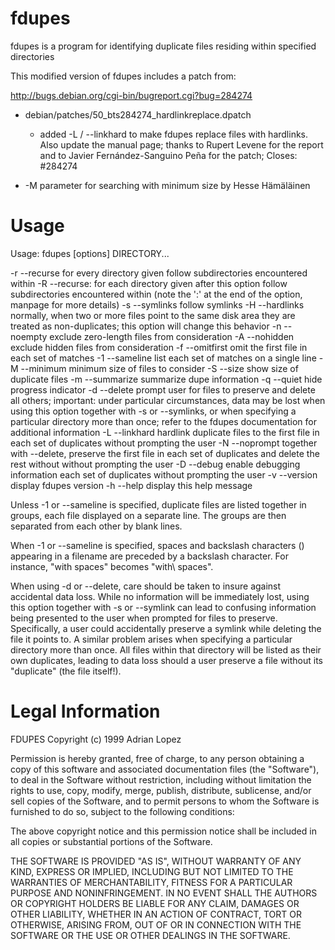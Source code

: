 fdupes
======

fdupes is a program for identifying duplicate files residing within specified directories

This modified version of fdupes includes a patch from:

http://bugs.debian.org/cgi-bin/bugreport.cgi?bug=284274

   * debian/patches/50_bts284274_hardlinkreplace.dpatch
     - added -L / --linkhard to make fdupes replace files with hardlinks. Also
       update the manual page; thanks to Rupert Levene for the report and to
       Javier Fernández-Sanguino Peña for the patch; Closes: #284274

   * -M parameter for searching with minimum size by Hesse Hämäläinen


Usage
=====

Usage: fdupes [options] DIRECTORY...

 -r --recurse           for every directory given follow subdirectories
                        encountered within
 -R --recurse:          for each directory given after this option follow
                        subdirectories encountered within (note the ':' at
                        the end of the option, manpage for more details)
 -s --symlinks          follow symlinks
 -H --hardlinks         normally, when two or more files point to the same
                        disk area they are treated as non-duplicates; this
                        option will change this behavior
 -n --noempty           exclude zero-length files from consideration
 -A --nohidden          exclude hidden files from consideration
 -f --omitfirst         omit the first file in each set of matches
 -1 --sameline          list each set of matches on a single line
 -M --minimum           minimum size of files to consider
 -S --size              show size of duplicate files
 -m --summarize         summarize dupe information
 -q --quiet             hide progress indicator
 -d --delete            prompt user for files to preserve and delete all
                        others; important: under particular circumstances,
                        data may be lost when using this option together
                        with -s or --symlinks, or when specifying a
                        particular directory more than once; refer to the
                        fdupes documentation for additional information
 -L --linkhard          hardlink duplicate files to the first file in
                        each set of duplicates without prompting the user
 -N --noprompt          together with --delete, preserve the first file in
                        each set of duplicates and delete the rest without
                        without prompting the user
 -D --debug             enable debugging information
                        each set of duplicates without prompting the user
 -v --version           display fdupes version
 -h --help              display this help message

Unless -1 or --sameline is specified, duplicate files are listed 
together in groups, each file displayed on a separate line. The
groups are then separated from each other by blank lines.

When -1 or --sameline is specified, spaces and backslash characters (\) 
appearing in a filename are preceded by a backslash character. For
instance, "with spaces" becomes "with\ spaces".

When using -d or --delete, care should be taken to insure against
accidental data loss. While no information will be immediately
lost, using this option together with -s or --symlink can lead 
to confusing information being presented to the user when prompted
for files to preserve. Specifically, a user could accidentally
preserve a symlink while deleting the file it points to. A similar
problem arises when specifying a particular directory more than 
once. All files within that directory will be listed as their own
duplicates, leading to data loss should a user preserve a file 
without its "duplicate" (the file itself!).

Legal Information
=================

FDUPES Copyright (c) 1999 Adrian Lopez

Permission is hereby granted, free of charge, to any person
obtaining a copy of this software and associated documentation files
(the "Software"), to deal in the Software without restriction,
including without limitation the rights to use, copy, modify, merge,
publish, distribute, sublicense, and/or sell copies of the Software,
and to permit persons to whom the Software is furnished to do so,
subject to the following conditions:

The above copyright notice and this permission notice shall be
included in all copies or substantial portions of the Software.

THE SOFTWARE IS PROVIDED "AS IS", WITHOUT WARRANTY OF ANY KIND, EXPRESS 
OR IMPLIED, INCLUDING BUT NOT LIMITED TO THE WARRANTIES OF 
MERCHANTABILITY, FITNESS FOR A PARTICULAR PURPOSE AND NONINFRINGEMENT. 
IN NO EVENT SHALL THE AUTHORS OR COPYRIGHT HOLDERS BE LIABLE FOR ANY 
CLAIM, DAMAGES OR OTHER LIABILITY, WHETHER IN AN ACTION OF CONTRACT, 
TORT OR OTHERWISE, ARISING FROM, OUT OF OR IN CONNECTION WITH THE 
SOFTWARE OR THE USE OR OTHER DEALINGS IN THE SOFTWARE.
